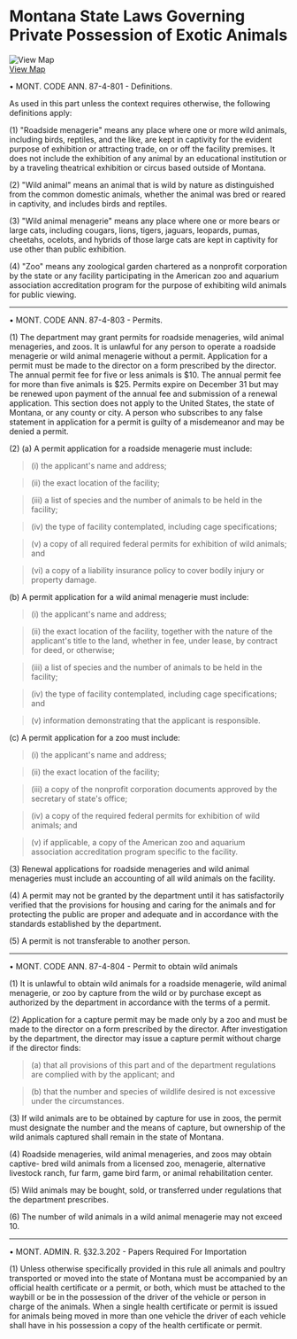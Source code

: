 # Montana State Laws Governing Private Possession of Exotic Animals

![View Map](../../images/us-map-icon.gif)  
[View Map](b4a2_exotic_animals.php)

• MONT. CODE ANN. 87-4-801 - Definitions.

As used in this part unless the context requires otherwise, the following
definitions apply:

(1) "Roadside menagerie" means any place where one or more wild animals,
including birds, reptiles, and the like, are kept in captivity for the evident
purpose of exhibition or attracting trade, on or off the facility premises. It
does not include the exhibition of any animal by an educational institution or
by a traveling theatrical exhibition or circus based outside of Montana.

(2) "Wild animal" means an animal that is wild by nature as distinguished from
the common domestic animals, whether the animal was bred or reared in
captivity, and includes birds and reptiles.

(3) "Wild animal menagerie" means any place where one or more bears or large
cats, including cougars, lions, tigers, jaguars, leopards, pumas, cheetahs,
ocelots, and hybrids of those large cats are kept in captivity for use other
than public exhibition.

(4) "Zoo" means any zoological garden chartered as a nonprofit corporation by
the state or any facility participating in the American zoo and aquarium
association accreditation program for the purpose of exhibiting wild animals
for public viewing.

* * *

• MONT. CODE ANN. 87-4-803 - Permits.

(1) The department may grant permits for roadside menageries, wild animal
menageries, and zoos. It is unlawful for any person to operate a roadside
menagerie or wild animal menagerie without a permit. Application for a permit
must be made to the director on a form prescribed by the director. The annual
permit fee for five or less animals is $10. The annual permit fee for more
than five animals is $25. Permits expire on December 31 but may be renewed
upon payment of the annual fee and submission of a renewal application. This
section does not apply to the United States, the state of Montana, or any
county or city. A person who subscribes to any false statement in application
for a permit is guilty of a misdemeanor and may be denied a permit.

(2) (a) A permit application for a roadside menagerie must include:

> (i) the applicant's name and address;

>

> (ii) the exact location of the facility;

>

> (iii) a list of species and the number of animals to be held in the
facility;

>

> (iv) the type of facility contemplated, including cage specifications;

>

> (v) a copy of all required federal permits for exhibition of wild animals;
and

>

> (vi) a copy of a liability insurance policy to cover bodily injury or
property damage.

(b) A permit application for a wild animal menagerie must include:

> (i) the applicant's name and address;

>

> (ii) the exact location of the facility, together with the nature of the
applicant's title to the land, whether in fee, under lease, by contract for
deed, or otherwise;

>

> (iii) a list of species and the number of animals to be held in the
facility;

>

> (iv) the type of facility contemplated, including cage specifications; and

>

> (v) information demonstrating that the applicant is responsible.

(c) A permit application for a zoo must include:

> (i) the applicant's name and address;

>

> (ii) the exact location of the facility;

>

> (iii) a copy of the nonprofit corporation documents approved by the
secretary of state's office;

>

> (iv) a copy of the required federal permits for exhibition of wild animals;
and

>

> (v) if applicable, a copy of the American zoo and aquarium association
accreditation program specific to the facility.

(3) Renewal applications for roadside menageries and wild animal menageries
must include an accounting of all wild animals on the facility.

(4) A permit may not be granted by the department until it has satisfactorily
verified that the provisions for housing and caring for the animals and for
protecting the public are proper and adequate and in accordance with the
standards established by the department.

(5) A permit is not transferable to another person.

* * *

• MONT. CODE ANN. 87-4-804 - Permit to obtain wild animals

(1) It is unlawful to obtain wild animals for a roadside menagerie, wild
animal menagerie, or zoo by capture from the wild or by purchase except as
authorized by the department in accordance with the terms of a permit.

(2) Application for a capture permit may be made only by a zoo and must be
made to the director on a form prescribed by the director. After investigation
by the department, the director may issue a capture permit without charge if
the director finds:

> (a) that all provisions of this part and of the department regulations are
complied with by the applicant; and

>

> (b) that the number and species of wildlife desired is not excessive under
the circumstances.

(3) If wild animals are to be obtained by capture for use in zoos, the permit
must designate the number and the means of capture, but ownership of the wild
animals captured shall remain in the state of Montana.

(4) Roadside menageries, wild animal menageries, and zoos may obtain captive-
bred wild animals from a licensed zoo, menagerie, alternative livestock ranch,
fur farm, game bird farm, or animal rehabilitation center.

(5) Wild animals may be bought, sold, or transferred under regulations that
the department prescribes.

(6) The number of wild animals in a wild animal menagerie may not exceed 10.

* * *

• MONT. ADMIN. R. §32.3.202 - Papers Required For Importation

(1) Unless otherwise specifically provided in this rule all animals and
poultry transported or moved into the state of Montana must be accompanied by
an official health certificate or a permit, or both, which must be attached to
the waybill or be in the possession of the driver of the vehicle or person in
charge of the animals. When a single health certificate or permit is issued
for animals being moved in more than one vehicle the driver of each vehicle
shall have in his possession a copy of the health certificate or permit.